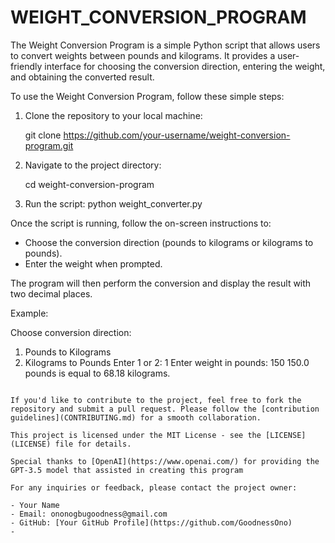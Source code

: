 # WEIGHT_CONVERSION_PROGRAM

The Weight Conversion Program is a simple Python script that allows users to convert weights between pounds and kilograms. It provides a user-friendly interface for choosing the conversion direction, entering the weight, and obtaining the converted result.

To use the Weight Conversion Program, follow these simple steps:

1. Clone the repository to your local machine:

    git clone https://github.com/your-username/weight-conversion-program.git

2. Navigate to the project directory:

    cd weight-conversion-program

3. Run the script:
    python weight_converter.py

Once the script is running, follow the on-screen instructions to:

- Choose the conversion direction (pounds to kilograms or kilograms to pounds).
- Enter the weight when prompted.

The program will then perform the conversion and display the result with two decimal places.

Example:

Choose conversion direction:
1. Pounds to Kilograms
2. Kilograms to Pounds
Enter 1 or 2: 1
Enter weight in pounds: 150
150.0 pounds is equal to 68.18 kilograms.
```

If you'd like to contribute to the project, feel free to fork the repository and submit a pull request. Please follow the [contribution guidelines](CONTRIBUTING.md) for a smooth collaboration.

This project is licensed under the MIT License - see the [LICENSE](LICENSE) file for details.

Special thanks to [OpenAI](https://www.openai.com/) for providing the GPT-3.5 model that assisted in creating this program

For any inquiries or feedback, please contact the project owner:

- Your Name
- Email: ononogbugoodness@gmail.com
- GitHub: [Your GitHub Profile](https://github.com/GoodnessOno)
- 
```
